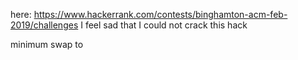 here: https://www.hackerrank.com/contests/binghamton-acm-feb-2019/challenges
I feel sad that I could not crack this hack

minimum swap to
